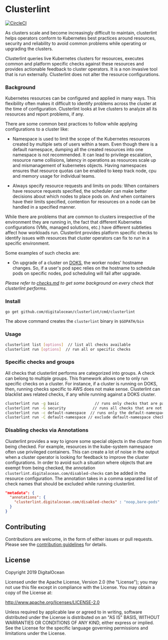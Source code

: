 # Clusterlint

[![CircleCI](https://circleci.com/gh/digitalocean/clusterlint.svg?style=svg)](https://circleci.com/gh/digitalocean/clusterlint)

As clusters scale and become increasingly difficult to maintain, clusterlint helps operators conform to Kubernetes best practices around resources, security and reliability to avoid common problems while operating or upgrading the clusters.

Clusterlint queries live Kubernetes clusters for resources, executes common and platform specific checks against these resources and provides actionable feedback to cluster operators.  It is a non invasive tool that is run externally. Clusterlint does not alter the resource configurations.

### Background

Kubernetes resources can be configured and applied in many ways. This flexibility often makes it difficult to identify problems across the cluster at the time of configuration. Clusterlint looks at live clusters to analyze all its resources and report problems, if any.

There are some common best practices to follow while applying configurations to a cluster like:

- Namespace is used to limit the scope of the Kubernetes resources created by multiple sets of users within a team. Even though there is a default namespace, dumping all the created resources into one namespace is not recommended. It can lead to privilege escalation, resource name collisions, latency in operations as resources scale up and mismanagement of kubernetes objects. Having namespaces ensures that resource quotas can be enabled to keep track node, cpu and memory usage for individual teams.

- Always specify resource requests and limits on pods: When containers have resource requests specified, the scheduler can make better decisions about which nodes to place pods on. And when containers have their limits specified, contention for resources on a node can be handled in a specified manner.

While there are problems that are common to clusters irrespective of the environment they are running in, the fact that different Kubernetes configurations (VMs, managed solutions, etc.) have different subtleties affect how workloads run. Clusterlint provides platform specific checks to identify issues with resources that cluster operators can fix to run in a specific environment.

Some examples of such checks are:

- On upgrade of a cluster on [DOKS](https://www.digitalocean.com/products/kubernetes/), the worker nodes' hostname changes. So, if a user's pod spec relies on the hostname to schedule pods on specific nodes, pod scheduling will fail after upgrade.

*Please refer to [checks.md](https://github.com/digitalocean/clusterlint/blob/master/checks.md) to get some background on every check that clusterlint performs.*

### Install

```bash
go get github.com/digitalocean/clusterlint/cmd/clusterlint
```

The above command creates the `clusterlint` binary in `$GOPATH/bin`

### Usage

```bash
clusterlint list [options]  // list all checks available
clusterlint run [options]  // run all or specific checks
```

### Specific checks and groups

All checks that clusterlint performs are categorized into groups. A check can belong to multiple groups. This framework allows one to only run specific checks on a cluster. For instance, if a cluster is running on DOKS, then, running checks specific to AWS does not make sense. Clusterlint can blacklist aws related checks, if any while running against a DOKS cluster.

```bash
clusterlint run -g basic                // runs only checks that are part of the basic group
clusterlint run -G security            // runs all checks that are not part of the security group
clusterlint run -c default-namespace  // runs only the default-namespace check
clusterlint run -C default-namespace // exclude default-namespace check
```

### Disabling checks via Annotations

Clusterlint provides a way to ignore some special objects in the cluster from being checked. For example, resources in the kube-system namespace often use privileged containers. This can create a lot of noise in the output when a cluster operator is looking for feedback to improve the cluster configurations. In order to avoid such a situation where objects that are exempt from being checked, the annotation `clusterlint.digitalocean.com/disabled-checks` can be added in the resource configuration. The annotation takes in a comma separated list of check names that should be excluded while running clusterlint.

```json
"metadata": {
  "annotations": {
    "clusterlint.digitalocean.com/disabled-checks" : "noop,bare-pods"
  }
}
```

## Contributing

Contributions are welcome, in the form of either issues or pull requests. Please
see the [contribution guidelines](CONTRIBUTING.md) for details.

## License

Copyright 2019 DigitalOcean

Licensed under the Apache License, Version 2.0 (the "License");
you may not use this file except in compliance with the License.
You may obtain a copy of the License at:

http://www.apache.org/licenses/LICENSE-2.0

Unless required by applicable law or agreed to in writing, software
distributed under the License is distributed on an "AS IS" BASIS,
WITHOUT WARRANTIES OR CONDITIONS OF ANY KIND, either express or implied.
See the License for the specific language governing permissions and
limitations under the License.
